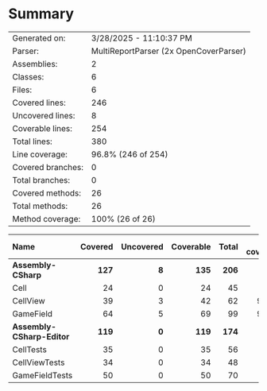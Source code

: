 ﻿# Summary
|||
|:---|:---|
| Generated on: | 3/28/2025 - 11:10:37 PM |
| Parser: | MultiReportParser (2x OpenCoverParser) |
| Assemblies: | 2 |
| Classes: | 6 |
| Files: | 6 |
| Covered lines: | 246 |
| Uncovered lines: | 8 |
| Coverable lines: | 254 |
| Total lines: | 380 |
| Line coverage: | 96.8% (246 of 254) |
| Covered branches: | 0 |
| Total branches: | 0 |
| Covered methods: | 26 |
| Total methods: | 26 |
| Method coverage: | 100% (26 of 26) |

|**Name**|**Covered**|**Uncovered**|**Coverable**|**Total**|**Line coverage**|**Covered**|**Total**|**Branch coverage**|**Covered**|**Total**|**Method coverage**|
|:---|---:|---:|---:|---:|---:|---:|---:|---:|---:|---:|---:|
|**Assembly-CSharp**|**127**|**8**|**135**|**206**|**94%**|**0**|**0**|****|**15**|**15**|**100%**|
|Cell|24|0|24|45|100%|0|0||5|5|100%|
|CellView|39|3|42|62|92.8%|0|0||5|5|100%|
|GameField|64|5|69|99|92.7%|0|0||5|5|100%|
|**Assembly-CSharp-Editor**|**119**|**0**|**119**|**174**|**100%**|**0**|**0**|****|**11**|**11**|**100%**|
|CellTests|35|0|35|56|100%|0|0||5|5|100%|
|CellViewTests|34|0|34|48|100%|0|0||2|2|100%|
|GameFieldTests|50|0|50|70|100%|0|0||4|4|100%|
